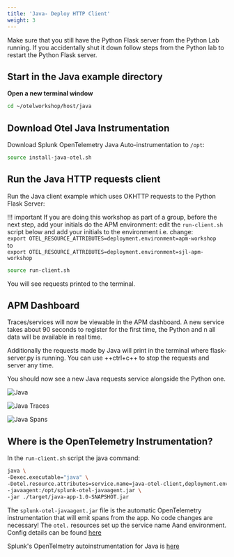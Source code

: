 ```yaml
---
title: 'Java- Deploy HTTP Client'
weight: 3
---
```


Make sure that you still have the Python Flask server from the Python Lab running. If you accidentally shut it down follow steps from the Python lab to restart the Python Flask server.

## Start in the Java example directory

**Open a new terminal window** 

```bash
cd ~/otelworkshop/host/java
```

## Download Otel Java Instrumentation

Download Splunk OpenTelemetry Java Auto-instrumentation to `/opt`:

```bash
source install-java-otel.sh
```

## Run the Java HTTP requests client

Run the Java client example which uses OKHTTP requests to the Python Flask Server:

!!! important
    If you are doing this workshop as part of a group, before the next step, add your initials do the APM environment:
    edit the `run-client.sh` script below and add your initials to the environment i.e. change:  
    `export OTEL_RESOURCE_ATTRIBUTES=deployment.environment=apm-workshop`  
    to    
    `export OTEL_RESOURCE_ATTRIBUTES=deployment.environment=sjl-apm-workshop`  
    
```bash
source run-client.sh
```

You will see requests printed to the terminal.

## APM Dashboard

Traces/services will now be viewable in the APM dashboard. A new service takes about 90 seconds to register for the first time, the Python and n all data will be available in real time.  

Additionally the requests made by Java will print in the terminal where flask-server.py is running. You can use ++ctrl+c++ to stop the requests and server any time.

You should now see a new Java requests service alongside the Python one.

![Java](../../../images/11-java.png)

![Java Traces](../../../images/12-javatraces.png)

![Java Spans](../../../images/13-javaspans.png)

## Where is the OpenTelemetry Instrumentation?

In the `run-client.sh` script the java command:

```bash
java \
-Dexec.executable="java" \
-Dotel.resource.attributes=service.name=java-otel-client,deployment.environment=apm-workshop \
-javaagent:/opt/splunk-otel-javaagent.jar \
-jar ./target/java-app-1.0-SNAPSHOT.jar
```

The `splunk-otel-javaagent.jar` file is the automatic OpenTelemetry instrumentation that will emit spans from the app. No code changes are necessary! The `otel.` resources set up the service name Aand environment. Config details can be found [here](https://docs.splunk.com/Observability/gdi/get-data-in/application/java/configuration/advanced-java-otel-configuration.html)

Splunk's OpenTelmetry autoinstrumentation for Java is [here](https://github.com/signalfx/splunk-otel-java)